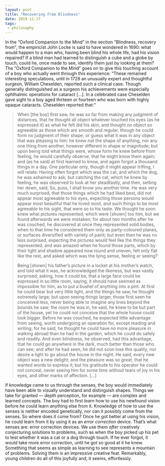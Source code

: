 ```yaml
---
layout: post
title: "Recovering from Blindness"
date: 2019-11-17
tags:
 - philosophy
---
```


In the “Oxford Companion to the Mind” in the section “Blindness, recovery from”, the empiricist John Locke is said to have wondered in 1690: what would happen to a man who, having been blind his whole life, had his vision repaired? If a blind man had learned to distinguish a cube and a globe by touch, could he, once made to see, identify them just by looking at them? The “Oxford Companion to the Mind” goes on to give this touching account of a boy who actually went through this experience: “These remained interesting speculations, until in 1728 an unusually expert and thoughtful surgeon, William Cheselden, reported such a clinical case. Though generally distinguished as a surgeon his achievements were especially ophthalmic operations for cataract […]. In a celebrated case Cheselden gave sight to a boy aged thirteen or fourteen who was born with highly opaque cataracts. Cheselden reported that:”

<blockquote>
  <p>
    When [the boy] first saw, he was so far from making any judgment of distances, that he thought all object whatever touched his eyes (as he expressed it) as what he felt did his skin, and thought no object so agreeable as those which are smooth and regular, though he could form no judgment of their shape, or guess what it was in any object that was pleasing to him: he knew not the shape of anything, nor any one thing from another, however different in shape or magnitude; but upon being told what things were, whose form he knew before from feeling, he would carefully observe, that he might know them again; and (as he said) at first learned to know, and again forgot a thousand things in a day. One particular only, though it might appear trifling, I will relate: Having often forgot which was the cat, and which the dog, he was ashamed to ask; but catching the cat, which he knew by feeling, he was observed to look at her steadfastly, and then, setting her down, said, So, puss, I shall know you another time. He was very much surprised, that those things which he had liked best, did not appear most agreeable to his eyes, expecting those persons would appear most beautiful that he loved most, and such things to be most agreeable to his sight, that were so to his taste. We thought he soon knew what pictures represented, which were [shown] too him, but we found afterwards we were mistaken; for about two months after he was couched, he discovered at once they represented solid bodies, when to that time he considered them only as party-coloured planes, or surfaces diversified with variety of paint; but even then he was no less surprised, expecting the pictures would feel like the things they represented, and was amazed when he found those parts, which by their light and shadow appeared now round and uneven, felt only flat like the rest, and asked which was the lying sense, feeling or seeing?
  </p>
  <p>
    Being [shown] his father’s picture in a locket at his mother’s watch, and told what it was, he acknowledged the likeness, but was vastly surprised; asking, how it could be, that a large face could be expressed in so little room, saying, it should have seemed as impossible for him, as to put a bushel of anything into a pint. At first he could bear but very little light, and the things he saw, he thought extremely large; but upon seeing things larger, those first seen he conceived less, never being able to imagine any lines beyond the bounds he saw; the room he was in, he said, he knew to be but part of the house, yet he could not conceive that the whole house could look bigger. Before he was couched, he expected little advantage from seeing, worth undergoing an operation for, except reading and writing; for he said, he thought he could have no more pleasure in walking abroad than he had in the garden, which he could do safely and readily. And even blindness, he observed, had this advantage, that he could go anywhere in the dark, much better than those who can see; and after he had seen, he did not soon lose this quality, nor desire a light to go about the house in the night. He said, every new object was a new delight; and the pleasure was so great, that he wanted words to express it; but his gratitude to his operator he could not conceal, never seeing him for some time without tears of joy in his eyes, and other marks of affection. […]
  </p>
</blockquote>

If knowledge came to us through the senses, the boy would immediately have been able to visually understand and distinguish shapes. Things we take for granted — depth perception, for example — are complex and learned concepts. The boy had to first *learn* how to use his newfound vision before he could learn anything else from it. Knowledge of how to use the senses is neither encoded genetically, nor can it possibly come from the senses. So where does it come from? Once he got better at using his vision, he could learn from it by using it as an *error correction* device. That’s what senses are: error correction devices. We use them *after* creatively conjecturing solutions to problems, such as when the boy picked up his pet to test whether it was a cat or a dog through touch. If he ever forgot, it would take more error correction, until he got so good at it he knew. Something that seems as simple as learning to see represents a mountain of problems. Solving them is an impressive creative feat. Remarkably, young children do all of this joyfully and, it seems, effortlessly.
